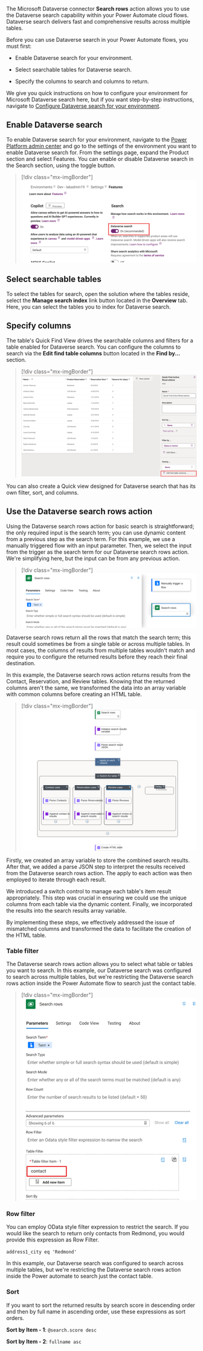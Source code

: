 The Microsoft Dataverse connector **Search rows** action allows you to use the Dataverse search capability within your Power Automate cloud flows. Dataverse search delivers fast and comprehensive results across multiple tables.

Before you can use Dataverse search in your Power Automate flows, you must first:

- Enable Dataverse search for your environment.

- Select searchable tables for Dataverse search.

- Specify the columns to search and columns to return.

We give you quick instructions on how to configure your environment for Microsoft Dataverse search here, but if you want step-by-step instructions, navigate to [Configure Dataverse search for your environment](/power-platform/admin/configure-relevance-search-organization#what-is-dataverse-search/?azure-portal=true).

## Enable Dataverse search

To enable Dataverse search for your environment, navigate to the [Power Platform admin center](https://admin.powerplatform.microsoft.com/?azure-portal=true) and go to the settings of the environment you want to enable Dataverse search for. From the settings page, expand the Product section and select Features. You can enable or disable Dataverse search in the Search section, using the toggle button.

> [!div class="mx-imgBorder"]
> [![Screenshot showing the enable Dataverse search toggle button.](../media/enable-environment-search.svg)](../media/enable-environment-search.svg#lightbox)

## Select searchable tables

To select the tables for search, open the solution where the tables reside, select the **Manage search index** link button located in the **Overview** tab. Here, you can select the tables you to index for Dataverse search.

## Specify columns

The table's Quick Find View drives the searchable columns and filters for a table enabled for Dataverse search. You can configure the columns to search via the **Edit find table columns** button located in the **Find by...** section.

> [!div class="mx-imgBorder"]
> [![Screenshot showing the find by section.](../media/find-by.svg)](../media/find-by.svg#lightbox)

You can also create a Quick view designed for Dataverse search that has its own filter, sort, and columns.

## Use the Dataverse search rows action

Using the Dataverse search rows action for basic search is straightforward; the only required input is the search term; you can use dynamic content from a previous step as the search term. For this example, we use a manually triggered flow with an input parameter. Then, we select the input from the trigger as the search term for our Dataverse search rows action. We're simplifying here, but the input can be from any previous action.

> [!div class="mx-imgBorder"]
> [![Screenshot showing the search term input.](../media/search-term-input.svg)](../media/search-term-input.svg#lightbox)

Dataverse search rows return all the rows that match the search term; this result could sometimes be from a single table or across multiple tables. In most cases, the columns of results from multiple tables wouldn't match and require you to configure the returned results before they reach their final destination.

In this example, the Dataverse search rows action returns results from the Contact, Reservation, and Review tables. Knowing that the returned columns aren't the same, we transformed the data into an array variable with common columns before creating an HTML table.

> [!div class="mx-imgBorder"]
> [![Screenshot showing the flow.](../media/complete-flow.svg)](../media/complete-flow.svg#lightbox)

Firstly, we created an array variable to store the combined search results. After that, we added a parse JSON step to interpret the results received from the Dataverse search rows action. The apply to each action was then employed to iterate through each result.

We introduced a switch control to manage each table's item result appropriately. This step was crucial in ensuring we could use the unique columns from each table via the dynamic content. Finally, we incorporated the results into the search results array variable.

By implementing these steps, we effectively addressed the issue of mismatched columns and transformed the data to facilitate the creation of the HTML table.

### Table filter

The Dataverse search rows action allows you to select what table or tables you want to search.
In this example, our Dataverse search was configured to search across multiple tables, but we're restricting the Dataverse search rows action inside the Power Automate flow to search just the contact table.

> [!div class="mx-imgBorder"]
> [![Screenshot showing the table filter.](../media/table-filter.svg)](../media/table-filter.svg#lightbox)

### Row filter

You can employ OData style filter expression to restrict the search. If you would like the search to return only contacts from Redmond, you would provide this expression as Row Filter.

`address1_city eq 'Redmond'`

In this example, our Dataverse search was configured to search across multiple tables, but we're restricting the Dataverse search rows action inside the Power automate to search just the contact table.

### Sort

If you want to sort the returned results by search score in descending order and then by full name in ascending order, use these expressions as sort orders.

**Sort by Item - 1**: `@search.score desc`

**Sort by Item - 2**: `fullname asc`
